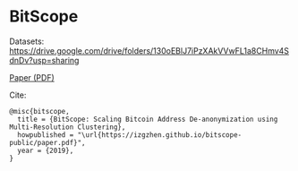 # BitScope

Datasets: https://drive.google.com/drive/folders/130oEBlJ7iPzXAkVVwFL1a8CHmv4SdnDv?usp=sharing

[Paper (PDF)](https://izgzhen.github.io/bitscope-public/paper.pdf)

Cite:

```
@misc{bitscope,
  title = {BitScope: Scaling Bitcoin Address De-anonymization using Multi-Resolution Clustering},
  howpublished = "\url{https://izgzhen.github.io/bitscope-public/paper.pdf}",
  year = {2019},
}
```
